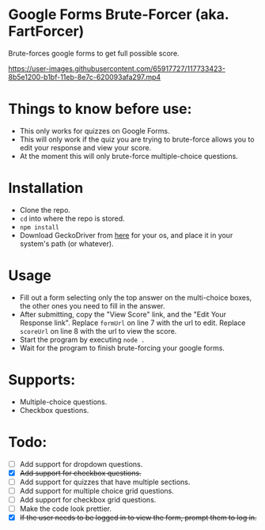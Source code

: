 # Google Forms Brute-Forcer (aka. FartForcer)
Brute-forces google forms to get full possible score.

https://user-images.githubusercontent.com/65917727/117733423-8b5e1200-b1bf-11eb-8e7c-620093afa297.mp4

# Things to know before use:
* This only works for quizzes on Google Forms.
* This will only work if the quiz you are trying to brute-force allows you to edit your response and view your score.
* At the moment this will only brute-force multiple-choice questions. 

# Installation
* Clone the repo.
* `cd` into where the repo is stored.
* `npm install`
* Download GeckoDriver from [here](https://github.com/mozilla/geckodriver/releases) for your os, and place it in your system's path (or whatever).

# Usage
* Fill out a form selecting only the top answer on the multi-choice boxes, the other ones you need to fill in the answer.
* After submitting, copy the "View Score" link, and the "Edit Your Response link". Replace `formUrl` on line 7 with the url to edit. Replace `scoreUrl` on line 8 with the url to view the score.
* Start the program by executing `node .`
* Wait for the program to finish brute-forcing your google forms.

# Supports:
* Multiple-choice questions.
* Checkbox questions.

# Todo:
* [ ] Add support for dropdown questions.
* [x] ~~Add support for checkbox questions.~~
* [ ] Add support for quizzes that have multiple sections.
* [ ] Add support for multiple choice grid questions.
* [ ] Add support for checkbox grid questions.
* [ ] Make the code look prettier.
* [x] ~~If the user needs to be logged in to view the form, prompt them to log in.~~
